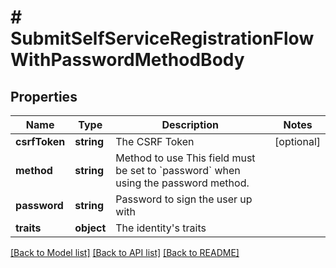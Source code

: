 # # SubmitSelfServiceRegistrationFlowWithPasswordMethodBody

## Properties

Name | Type | Description | Notes
------------ | ------------- | ------------- | -------------
**csrfToken** | **string** | The CSRF Token | [optional]
**method** | **string** | Method to use  This field must be set to &#x60;password&#x60; when using the password method. |
**password** | **string** | Password to sign the user up with |
**traits** | **object** | The identity&#39;s traits |

[[Back to Model list]](../../README.md#models) [[Back to API list]](../../README.md#endpoints) [[Back to README]](../../README.md)
